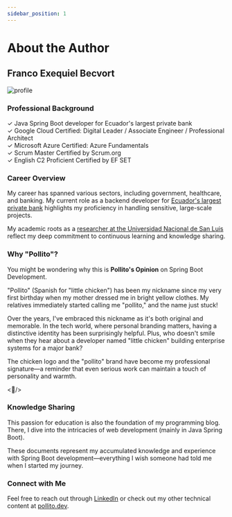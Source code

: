 ```yaml
---
sidebar_position: 1
---
```


# About the Author

## Franco Exequiel Becvort

<div>
  <img src={require('@site/static/img/about/profile.png').default} alt="profile" />
</div>

### Professional Background

✓ Java Spring Boot developer for Ecuador's largest private bank  
✓ Google Cloud Certified: Digital Leader / Associate Engineer / Professional Architect  
✓ Microsoft Azure Certified: Azure Fundamentals  
✓ Scrum Master Certified by Scrum.org  
✓ English C2 Proficient Certified by EF SET

### Career Overview

My career has spanned various sectors, including government, healthcare, and banking. My current role as a backend developer for [Ecuador's largest private bank](https://www.pichincha.com/) highlights my proficiency in handling sensitive, large-scale projects.

My academic roots as a [researcher at the Universidad Nacional de San Luis](https://fmn.unsl.edu.ar/curso-de-ingreso-2021-agradecimiento-a-docentes-y-tutores-del-curso-comprension-de-texto/) reflect my deep commitment to continuous learning and knowledge sharing.

### Why "Pollito"?

You might be wondering why this is **Pollito's Opinion** on Spring Boot Development.

"Pollito" (Spanish for "little chicken") has been my nickname since my very first birthday when my mother dressed me in bright yellow clothes. My relatives immediately started calling me "pollito," and the name just stuck!

Over the years, I've embraced this nickname as it's both original and memorable. In the tech world, where personal branding matters, having a distinctive identity has been surprisingly helpful. Plus, who doesn't smile when they hear about a developer named "little chicken" building enterprise systems for a major bank?

The chicken logo and the "pollito" brand have become my professional signature—a reminder that even serious work can maintain a touch of personality and warmth.

&lt;🐤/&gt;

### Knowledge Sharing

This passion for education is also the foundation of my programming blog. There, I dive into the intricacies of web development (mainly in Java Spring Boot).

These documents represent my accumulated knowledge and experience with Spring Boot development—everything I wish someone had told me when I started my journey.

### Connect with Me

Feel free to reach out through [LinkedIn](https://www.linkedin.com/in/franco-becvort/) or check out my other technical content at [pollito.dev](https://pollito.dev/).